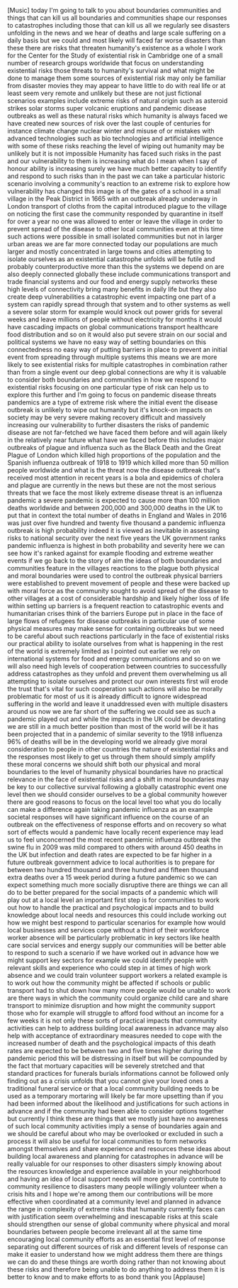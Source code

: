 
[Music]
today I&#39;m going to talk to you about
boundaries communities and things that
can kill us all boundaries and
communities shape our responses to
catastrophes including those that can
kill us all we regularly see disasters
unfolding in the news and we hear of
deaths and large scale suffering on a
daily basis but we could and most likely
will faced far worse disasters than
these there are risks that threaten
humanity&#39;s existence as a whole I work
for the Center for the Study of
existential risk in Cambridge one of a
small number of research groups
worldwide that focus on understanding
existential risks those threats to
humanity&#39;s survival and what might be
done to manage them some sources of
existential risk may only be familiar
from disaster movies they may appear to
have little to do with real life or at
least seem very remote and unlikely but
these are not just fictional scenarios
examples include extreme risks of
natural origin such as asteroid strikes
solar storms super volcanic eruptions
and pandemic disease outbreaks as well
as these natural risks which humanity is
always faced we have created new sources
of risk over the last couple of
centuries for instance climate change
nuclear winter and misuse of or mistakes
with advanced technologies such as bio
technologies and artificial intelligence
with some of these risks reaching the
level of wiping out humanity may be
unlikely but it is not impossible
Humanity has faced such risks in the
past and our vulnerability to them is
increasing what do I mean when I say of
honour ability is increasing surely we
have much better capacity to identify
and respond to such risks than in the
past
we can take a particular historic
scenario involving a community&#39;s
reaction to an extreme risk to explore
how vulnerability has changed this image
is of the gates of a school in a small
village in the Peak District
in 1665 with an outbreak already
underway in London transport of cloths
from the capital introduced plague to
the village on noticing the first case
the community responded by quarantine in
itself for over a year no one was
allowed to enter or leave the village in
order to prevent spread of the disease
to other local communities even at this
time such actions were possible in small
isolated communities but not in larger
urban areas we are far more connected
today our populations are much larger
and mostly concentrated in large towns
and cities attempting to isolate
ourselves as an existential catastrophe
unfolds will be futile and probably
counterproductive more than this the
systems we depend on are also deeply
connected globally
these include communications transport
and trade financial systems and our food
and energy supply networks these high
levels of connectivity bring many
benefits in daily life but they also
create deep vulnerabilities a
catastrophic event impacting one part of
a system can rapidly spread through that
system and to other systems as well a
severe solar storm for example would
knock out power grids for several weeks
and leave millions of people without
electricity for months it would have
cascading impacts on global
communications transport healthcare food
distribution and so on it would also put
severe strain on our social and
political systems we have no easy way of
setting boundaries on this connectedness
no easy way of putting barriers in place
to prevent an initial event from
spreading through multiple systems this
means we are more likely to see
existential risks for multiple
catastrophes in combination rather than
from a single event our deep global
connections are why it is valuable to
consider both boundaries and communities
in how we respond to existential risks
focusing on one particular type of risk
can help us to explore this further and
I&#39;m going to focus on pandemic disease
threats
pandemics are a type of extreme risk
where the initial event the disease
outbreak is unlikely to wipe out
humanity but it&#39;s knock-on impacts on
society may be very severe making
recovery difficult and massively
increasing our vulnerability to further
disasters the risks of pandemic disease
are not far-fetched we have faced them
before and will again likely in the
relatively near future
what have we faced before this includes
major outbreaks of plague and influenza
such as the Black Death and the Great
Plague of London which killed high
proportions of the population and the
Spanish influenza outbreak of 1918 to
1919 which killed more than 50 million
people worldwide and what is the threat
now the disease outbreak that&#39;s received
most attention in recent years is a bola
and epidemics of cholera and plague are
currently in the news but these are not
the most serious threats that we face
the most likely extreme disease threat
is an influenza pandemic a severe
pandemic is expected to cause more than
100 million deaths worldwide and between
200,000 and 300,000 deaths in the UK to
put that in context the total number of
deaths in England and Wales in 2016 was
just over five hundred and twenty five
thousand a pandemic influenza outbreak
is high probability indeed it is viewed
as inevitable in assessing risks to
national security over the next five
years the UK government ranks pandemic
influenza is highest in both probability
and severity here we can see how it&#39;s
ranked against for example flooding and
extreme weather events if we go back to
the story of aim the ideas of both
boundaries and communities feature in
the villages reactions to the plague
both physical and moral boundaries were
used to control the outbreak physical
barriers were established to prevent
movement of people and these were backed
up with moral force as the community
sought to avoid spread of the disease to
other villages at a cost of considerable
hardship and likely higher loss of life
within
setting up barriers is a frequent
reaction to catastrophic events and
humanitarian crises think of the
barriers Europe put in place in the face
of large flows of refugees for disease
outbreaks in particular use of some
physical measures may make sense for
containing outbreaks but we need to be
careful about such reactions
particularly in the face of existential
risks our practical ability to isolate
ourselves from what is happening in the
rest of the world is extremely limited
as I pointed out earlier we rely on
international systems for food and
energy communications and so on we will
also need high levels of cooperation
between countries to successfully
address catastrophes as they unfold and
prevent them overwhelming us all
attempting to isolate ourselves and
protect our own interests first will
erode the trust that&#39;s vital for such
cooperation such actions will also be
morally problematic for most of us it is
already difficult to ignore widespread
suffering in the world and leave it
unaddressed even with multiple disasters
around us now we are far short of the
suffering we could see as such a
pandemic played out and while the
impacts in the UK could be devastating
we are still in a much better position
than most of the world will be it has
been projected that in a pandemic of
similar severity to the 1918 influenza
96% of deaths will be in the developing
world we already give moral
consideration to people in other
countries the nature of existential
risks and the responses most likely to
get us through them should simply
amplify these moral concerns we should
shift both our physical and moral
boundaries to the level of humanity
physical boundaries have no practical
relevance in the face of existential
risks and a shift in moral boundaries
may be key to our collective survival
following a globally catastrophic event
one level then we should consider
ourselves to be a global community
however there are good reasons to focus
on the local level too
what you do locally can make a
difference again taking pandemic
influenza as an example societal
responses will have significant
influence on the course of an outbreak
on the effectiveness of response efforts
and on recovery so what sort of effects
would a pandemic have locally recent
experience may lead us to feel
unconcerned the most recent pandemic
influenza outbreak the swine flu in 2009
was mild compared to others with around
450 deaths in the UK but infection and
death rates are expected to be far
higher in a future outbreak government
advice to local authorities is to
prepare for between two hundred thousand
and three hundred and fifteen thousand
extra deaths over a 15 week period
during a future pandemic so we can
expect something much more socially
disruptive there are things we can all
do to be better prepared for the social
impacts of a pandemic which will play
out at a local level an important first
step is for communities to work out how
to handle the practical and
psychological impacts and to build
knowledge about local needs and
resources
this could include working out how we
might best respond to particular
scenarios for example how would local
businesses and services cope without a
third of their workforce worker absence
will be particularly problematic in key
sectors like health care social services
and energy supply our communities will
be better able to respond to such a
scenario if we have worked out in
advance how we might support key sectors
for example we could identify people
with relevant skills and experience who
could step in at times of high work
absence and we could train volunteer
support workers a related example is to
work out how the community might be
affected if schools or public transport
had to shut down how many more people
would be unable to work are there ways
in which the community could organize
child care and share transport to
minimize disruption and how might the
community support those who for example
will struggle to afford food without an
income for a few weeks
it is not only these sorts of practical
impacts that community activities can
help to address building local awareness
in advance may also help with acceptance
of extraordinary measures needed to cope
with the increased number of death
and the psychological impacts of this
death rates are expected to be between
two and five times higher during the
pandemic period this will be distressing
in itself but will be compounded by the
fact that mortuary capacities will be
severely stretched and that standard
practices for funerals burials
informations cannot be followed only
finding out as a crisis unfolds that you
cannot give your loved ones a
traditional funeral service or that a
local community building needs to be
used as a temporary mortaring
will likely be far more upsetting than
if you had been informed about the
likelihood and justifications for such
actions in advance and if the community
had been able to consider options
together but currently I think these are
things that we mostly just have no
awareness of such local community
activities imply a sense of boundaries
again and we should be careful about who
may be overlooked or excluded in such a
process it will also be useful for local
communities to form networks amongst
themselves and share experience and
resources these ideas about building
local awareness and planning for
catastrophes in advance will be really
valuable for our responses to other
disasters simply knowing about the
resources knowledge and experience
available in your neighborhood and
having an idea of local support needs
will more generally contribute to
community resilience to disasters many
people willingly volunteer when a crisis
hits and I hope we&#39;re among them our
contributions will be more effective
when coordinated at a community level
and planned in advance the range in
complexity of extreme risks that
humanity currently faces can with
justification seem overwhelming and
inescapable risks at this scale should
strengthen our sense of global community
where physical and moral boundaries
between people become irrelevant
all at the same time encouraging local
community efforts as an essential first
level of response separating out
different sources of risk and different
levels of response can make it easier to
understand how we might address them
there are things we can do and these
things are worth doing rather than not
knowing about these risks and therefore
being unable to do anything to address
them it is better to know and to make
efforts to as
bond thank you
[Applause]
